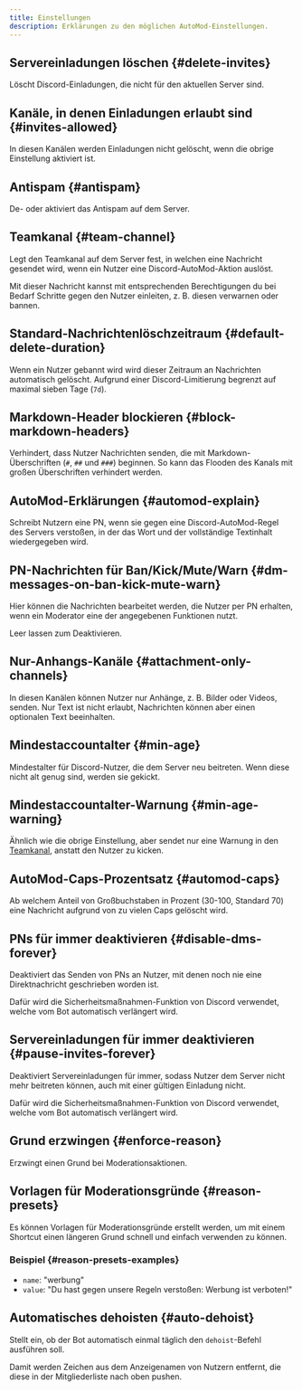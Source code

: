 ```yaml
---
title: Einstellungen
description: Erklärungen zu den möglichen AutoMod-Einstellungen.
---
```


## Servereinladungen löschen {#delete-invites}

Löscht Discord-Einladungen, die nicht für den aktuellen Server sind.

## Kanäle, in denen Einladungen erlaubt sind {#invites-allowed}

In diesen Kanälen werden Einladungen nicht gelöscht, wenn die obrige Einstellung aktiviert ist.

## Antispam {#antispam}

De- oder aktiviert das Antispam auf dem Server.

## Teamkanal {#team-channel}

Legt den Teamkanal auf dem Server fest, in welchen eine Nachricht gesendet wird, wenn ein Nutzer eine Discord-AutoMod-Aktion auslöst.

Mit dieser Nachricht kannst mit entsprechenden Berechtigungen du bei Bedarf Schritte gegen den Nutzer einleiten, z. B. diesen verwarnen oder bannen.

## Standard-Nachrichtenlöschzeitraum {#default-delete-duration}

Wenn ein Nutzer gebannt wird wird dieser Zeitraum an Nachrichten automatisch gelöscht. Aufgrund einer Discord-Limitierung begrenzt auf maximal sieben Tage (`7d`).

## Markdown-Header blockieren {#block-markdown-headers}

Verhindert, dass Nutzer Nachrichten senden, die mit Markdown-Überschriften (`#`, `##` und `###`) beginnen. So kann das Flooden des Kanals mit großen Überschriften verhindert werden.

## AutoMod-Erklärungen {#automod-explain}

Schreibt Nutzern eine PN, wenn sie gegen eine Discord-AutoMod-Regel des Servers verstoßen, in der das Wort und der vollständige Textinhalt wiedergegeben wird.

## PN-Nachrichten für Ban/Kick/Mute/Warn {#dm-messages-on-ban-kick-mute-warn}

Hier können die Nachrichten bearbeitet werden, die Nutzer per PN erhalten, wenn ein Moderator eine der angegebenen Funktionen nutzt.

Leer lassen zum Deaktivieren.

## Nur-Anhangs-Kanäle {#attachment-only-channels}

In diesen Kanälen können Nutzer nur Anhänge, z. B. Bilder oder Videos, senden. Nur Text ist nicht erlaubt, Nachrichten können aber einen optionalen Text beeinhalten.

## Mindestaccountalter {#min-age}

Mindestalter für Discord-Nutzer, die dem Server neu beitreten. Wenn diese nicht alt genug sind, werden sie gekickt.

## Mindestaccountalter-Warnung {#min-age-warning}

Ähnlich wie die obrige Einstellung, aber sendet nur eine Warnung in den [Teamkanal](#team-channel), anstatt den Nutzer zu kicken.

## AutoMod-Caps-Prozentsatz {#automod-caps}

Ab welchem Anteil von Großbuchstaben in Prozent (30-100, Standard 70) eine Nachricht aufgrund von zu vielen Caps gelöscht wird.

## PNs für immer deaktivieren {#disable-dms-forever}

Deaktiviert das Senden von PNs an Nutzer, mit denen noch nie eine Direktnachricht geschrieben worden ist.

Dafür wird die Sicherheitsmaßnahmen-Funktion von Discord verwendet, welche vom Bot automatisch verlängert wird.

## Servereinladungen für immer deaktivieren {#pause-invites-forever}

Deaktiviert Servereinladungen für immer, sodass Nutzer dem Server nicht mehr beitreten können, auch mit einer gültigen Einladung nicht.

Dafür wird die Sicherheitsmaßnahmen-Funktion von Discord verwendet, welche vom Bot automatisch verlängert wird.

## Grund erzwingen {#enforce-reason}

Erzwingt einen Grund bei Moderationsaktionen.

## Vorlagen für Moderationsgründe {#reason-presets}

Es können Vorlagen für Moderationsgründe erstellt werden, um mit einem Shortcut einen längeren Grund schnell und einfach verwenden zu können.

### Beispiel {#reason-presets-examples}

- `name`: "werbung"
- `value`: "Du hast gegen unsere Regeln verstoßen: Werbung ist verboten!"

<Command name="mute" slash="user:Nutzer reason:werbung" message="<Nutzer> werbung"></Command>

## Automatisches dehoisten {#auto-dehoist}

Stellt ein, ob der Bot automatisch einmal täglich den `dehoist`-Befehl ausführen soll.

Damit werden Zeichen aus dem Anzeigenamen von Nutzern entfernt, die diese in der Mitgliederliste nach oben pushen.
